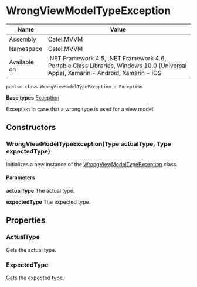 

# WrongViewModelTypeException

Name|Value
---|---
Assembly|Catel.MVVM
Namespace|Catel.MVVM
Available on|.NET Framework 4.5, .NET Framework 4.6, Portable Class Libraries, Windows 10.0 (Universal Apps), Xamarin - Android, Xamarin - iOS

```
public class WrongViewModelTypeException : Exception
```

**Base types**
[Exception]()


Exception in case that a wrong type is used for a view model.



## Constructors

### WrongViewModelTypeException(Type actualType, Type expectedType)

Initializes a new instance of the [WrongViewModelTypeException](#) class.

#### Parameters

**actualType**
The actual type.

**expectedType**
The expected type.



## Properties

### ActualType

Gets the actual type.



### ExpectedType

Gets the expected type.



